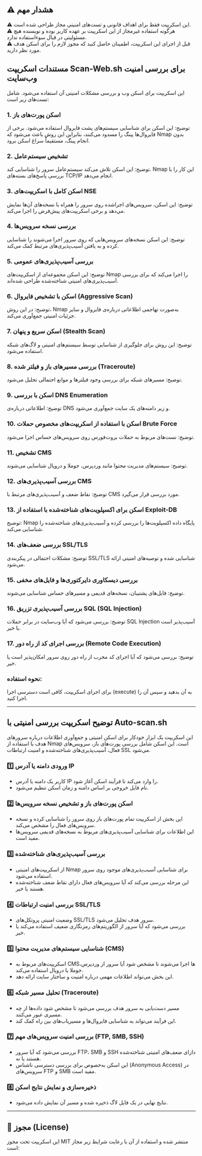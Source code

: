 

##  ⚠️ هشدار مهم   
⚠️ این اسکریپت فقط برای  اهداف قانونی و تست‌های امنیتی مجاز  طراحی شده است.  
⚠️  هرگونه استفاده غیرمجاز از این اسکریپت بر عهده کاربر بوده و نویسنده هیچ مسئولیتی در قبال سوءاستفاده ندارد.   
⚠️ قبل از اجرای این اسکریپت، اطمینان حاصل کنید که مجوز لازم را برای اسکن هدف مورد نظر دارید.  


## مستندات اسکریپت Scan-Web.sh برای بررسی امنیت وب‌سایت

این اسکریپت برای اسکن وب و بررسی مشکلات امنیتی آن استفاده می‌شود. شامل تست‌های زیر است:

### 1. اسکن پورت‌های باز
 توضیح:  این اسکن برای شناسایی سیستم‌های پشت فایروال استفاده می‌شود. برخی از فایروال‌ها پینگ را مسدود می‌کنند، بنابراین این روش باعث می‌شود که Nmap بدون انجام پینگ، مستقیماً سراغ اسکن برود.

### 2. تشخیص سیستم‌عامل
 توضیح:  این اسکن تلاش می‌کند سیستم‌عامل سرور را شناسایی کند. Nmap این کار را با بررسی پاسخ‌های بسته‌های TCP/IP انجام می‌دهد.

### 3. اسکن کامل با اسکریپت‌های NSE
 توضیح:  این اسکن، سرویس‌های اجراشده روی سرور را همراه با نسخه‌های آن‌ها نمایش می‌دهد و برخی اسکریپت‌های پیش‌فرض را اجرا می‌کند.

### 4. بررسی نسخه سرویس‌ها
 توضیح:  این اسکن نسخه‌های سرویس‌هایی که روی سرور اجرا می‌شوند را شناسایی کرده و به یافتن آسیب‌پذیری‌های مرتبط کمک می‌کند.

### 5. بررسی آسیب‌پذیری‌های عمومی
 توضیح:  این اسکن مجموعه‌ای از اسکریپت‌های Nmap را اجرا می‌کند که برای بررسی آسیب‌پذیری‌های امنیتی شناخته‌شده طراحی شده‌اند.

### 6. اسکن با تشخیص فایروال (Aggressive Scan)
 توضیح:  در این روش، Nmap به‌صورت تهاجمی اطلاعاتی درباره‌ی فایروال و سایر جزئیات امنیتی جمع‌آوری می‌کند.

### 7. اسکن سریع و پنهان (Stealth Scan)
 توضیح:  این روش برای جلوگیری از شناسایی توسط سیستم‌های امنیتی و لاگ‌های شبکه استفاده می‌شود.

### 8. بررسی مسیرهای باز و فیلتر شده (Traceroute)
 توضیح:  مسیرهای شبکه برای بررسی وجود فیلترها و موانع احتمالی تحلیل می‌شود.

### 9. اسکن با بررسی DNS Enumeration
 توضیح:  اطلاعاتی درباره‌ی DNS و زیر دامنه‌های یک سایت جمع‌آوری می‌شود.

### 10. اسکن با استفاده از اسکریپت‌های مخصوص حملات Brute Force
 توضیح:  تست‌های مربوط به حملات بروت‌فورس روی سرویس‌های حساس اجرا می‌شود.

### 11. تشخیص CMS
 توضیح:  سیستم‌های مدیریت محتوا مانند وردپرس، جوملا و دروپال شناسایی می‌شوند.

### 12. بررسی آسیب‌پذیری‌های CMS
 توضیح:  نقاط ضعف و آسیب‌پذیری‌های مرتبط با CMS مورد بررسی قرار می‌گیرد.

### 13. اسکن برای اکسپلویت‌های شناخته‌شده با استفاده از Exploit-DB
 توضیح:  Nmap پایگاه داده اکسپلویت‌ها را بررسی کرده و آسیب‌پذیری‌های شناخته‌شده را شناسایی می‌کند.

### 14. بررسی ضعف‌های SSL/TLS
 توضیح:  مشکلات احتمالی در پیکربندی SSL/TLS شناسایی شده و توصیه‌های امنیتی ارائه می‌شود.

### 15. بررسی دیسکاوری دایرکتوری‌ها و فایل‌های مخفی
 توضیح:  فایل‌های پشتیبان، نسخه‌های قدیمی و مسیرهای حساس شناسایی می‌شوند.

### 16. بررسی آسیب‌پذیری تزریق SQL (SQL Injection)
 توضیح:  بررسی می‌شود که آیا وب‌سایت در برابر حملات SQL Injection آسیب‌پذیر است یا خیر.

### 17. بررسی اجرای کد از راه دور (Remote Code Execution)
 توضیح:  بررسی می‌شود که آیا اجرای کد مخرب از راه دور روی سرور امکان‌پذیر است یا خیر.


### نحوه استفاده:
برای اجرای اسکریپت، کافی است دسترسی اجرا (execute) به آن بدهید و سپس آن را اجرا کنید.


----

##  توضیح اسکریپت بررسی امنیتی با Auto-scan.sh   
این اسکریپت یک ابزار خودکار برای اسکن امنیتی و جمع‌آوری اطلاعات درباره سرورهای هدف با استفاده از  Nmap  است. این اسکن شامل بررسی پورت‌های باز، سرویس‌های فعال، آسیب‌پذیری‌های شناخته‌شده و امنیت ارتباطات SSL می‌شود.  



### 1️⃣  ورودی دامنه یا آدرس IP   
- کاربر یک  دامنه  یا  آدرس IP  را وارد می‌کند تا فرآیند اسکن آغاز شود.  
- نام فایل خروجی بر اساس دامنه و زمان اسکن تنظیم می‌شود.  

### 2️⃣  اسکن پورت‌های باز و تشخیص نسخه سرویس‌ها   
- این بخش از اسکریپت تمام  پورت‌های باز  روی سرور را شناسایی کرده و  نسخه سرویس‌های فعال  را مشخص می‌کند.  
- این اطلاعات برای شناسایی آسیب‌پذیری‌های مربوط به نسخه‌های قدیمی سرویس‌ها مفید است.  

### 3️⃣  بررسی آسیب‌پذیری‌های شناخته‌شده   
- از اسکریپت‌های امنیتی  Nmap  برای شناسایی آسیب‌پذیری‌های موجود روی سرور استفاده می‌شود.  
- این مرحله بررسی می‌کند که آیا سرویس‌های فعال دارای  نقاط ضعف شناخته‌شده  هستند یا خیر.  

### 4️⃣  بررسی امنیت ارتباطات SSL/TLS   
- وضعیت امنیتی پروتکل‌های  SSL/TLS  سرور هدف تحلیل می‌شود.  
- بررسی می‌شود که آیا سرور از  الگوریتم‌های رمزنگاری ضعیف  استفاده می‌کند یا خیر.  

### 5️⃣  شناسایی سیستم‌های مدیریت محتوا (CMS)   
- اسکریپت‌های مربوط به  CMSها  اجرا می‌شوند تا مشخص شود آیا سرور از وردپرس، جوملا یا دروپال استفاده می‌کند.  
- این بخش می‌تواند اطلاعات مهمی درباره امنیت و ساختار سایت ارائه دهد.  

### 6️⃣  تحلیل مسیر شبکه (Traceroute)   
- مسیر  دست‌یابی به سرور هدف  بررسی می‌شود تا مشخص شود داده‌ها از چه مسیری عبور می‌کنند.  
- این فرآیند می‌تواند به شناسایی  فایروال‌ها  و  مسیریاب‌های بین راه  کمک کند.  

### 7️⃣  بررسی امنیت سرویس‌های مهم (FTP, SMB, SSH)   
- بررسی می‌شود که آیا سرور  FTP، SMB و SSH  دارای ضعف‌های امنیتی شناخته‌شده هستند یا نه.  
- این اسکن به‌خصوص برای بررسی  دسترسی ناشناس (Anonymous Access)  در سرویس‌های FTP و SMB مفید است.  

### 8️⃣  ذخیره‌سازی و نمایش نتایج اسکن   
- نتایج نهایی در یک فایل لاگ ذخیره شده و مسیر آن نمایش داده می‌شود.  

---


##  📜 مجوز (License) 
این اسکریپت تحت  مجوز MIT  منتشر شده و استفاده از آن با رعایت شرایط زیر مجاز است:  

